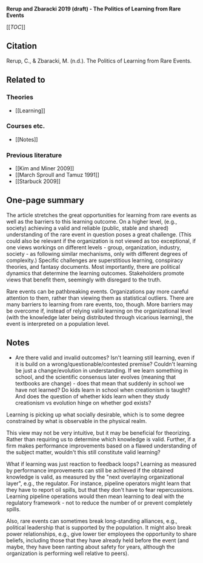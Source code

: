 **Rerup and Zbaracki 2019 (draft) - The Politics of Learning from Rare Events**

[[_TOC_]]

## Citation
Rerup, C., & Zbaracki, M. (n.d.). The Politics of Learning from Rare Events.

## Related to

### Theories
* [[Learning]]

### Courses etc.
* [[Notes]]

### Previous literature
* [[Kim and Miner 2009]]
* [[March Sproull and Tamuz 1991]]
* [[Starbuck 2009]]

## One-page summary

The article stretches the great opportunities for learning from rare events as well as the barriers to this learning outcome. On a higher level, (e.g., society) achieving a valid and reliable (public, stable and shared) understanding of the rare event in question poses a great challenge. (This could also be relevant if the organization is not viewed as too exceptional, if one views workings on different levels - group, organization, industry, society - as following similar mechanisms, only with different degrees of complexity.) Specific challenges are superstitious learning, conspiracy theories, and fantasy documents. Most importantly, there are political dynamics that determine the learning outcomes. Stakeholders promote views that benefit them, seemingly with disregard to the truth.

Rare events can be pathbreaking events. Organizations pay more careful attention to them, rather than viewing them as statistical outliers. There are many barriers to learning from rare events, too, though. More barriers may be overcome if, instead of relying valid learning on the organizational level (with the knowledge later being distributed through vicarious learning), the event is interpreted on a population level.

## Notes
* Are there valid and invalid outcomes? Isn't learning still learning, even if it is build on a wrong/questionable/contested premise? Couldn't learning be just a change/evolution in understanding. If we learn something in school, and the scientific consensus later evolves (meaning that textbooks are change) -  does that mean that suddenly in school we have not learned? Do kids learn in school when creationism is taught? And does the question of whether kids learn when they study creationism vs evolution hinge on whether god exists?

Learning is picking up what socially desirable, which is to some degree constrained by what is observable in the physical realm.

This view may not be very intuitive, but it may be beneficial for theorizing. Rather than requiring us to determine which knowledge is valid. Further, if a firm makes performance improvements based on a flawed understanding of the subject matter, wouldn't this still constitute valid learning?

What if learning was just reaction to feedback loops? Learning as measured by performance improvements can still be achieved if the obtained knowledge is valid, as measured by the "next overlaying organizational layer", e.g., the regulator. For instance, pipeline operators might learn that they have to report oil spills, but that they don't have to fear repercussions. Learning pipeline operations would then mean learning to deal with the regulatory framework - not to reduce the number of or prevent completely spills.

Also, rare events can sometimes break long-standing alliances, e.g., political leadership that is supported by the population. It might also break power relationships, e.g., give lower tier employees the opportunity to share beliefs, including those that they have already held before the event (and maybe, they have been ranting about safety for years, although the organization is performing well relative to peers).